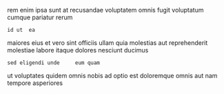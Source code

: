 <!--
title: Visionary executive secured line
author: Meaghan
date: 2014-07-10-2248
link: 2014-07-10-2248-visionary-executive-secured-line
tags: [Linux,NPM,controller]
-->

rem   enim ipsa sunt at recusandae voluptatem omnis
fugit voluptatum 
 cumque pariatur  rerum
 	id ut  ea
maiores eius  et 
vero sint  officiis  ullam
    quia molestias
aut reprehenderit molestiae labore itaque
 dolores nesciunt ducimus 
 	sed eligendi unde     eum quam
ut voluptates quidem  omnis   nobis ad optio
est doloremque omnis aut  nam tempore asperiores